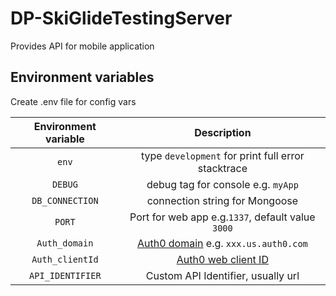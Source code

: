 # DP-SkiGlideTestingServer
Provides API for mobile application

## Environment variables 
Create .env file for config vars

| Environment variable | Description |     
| :---: | :---: | 
| `env` | type `development` for print full error stacktrace   |
| `DEBUG` | debug tag for console e.g. `myApp` |
| `DB_CONNECTION` | connection string for Mongoose |
| `PORT` | Port for web app e.g.`1337`, default value `3000` |
| `Auth_domain` | [Auth0 domain](https://manage.auth0.com/dashboard) e.g. `xxx.us.auth0.com`|
| `Auth_clientId`| [Auth0 web client ID](https://manage.auth0.com/dashboard) |
| `API_IDENTIFIER` | Custom API Identifier, usually url |

